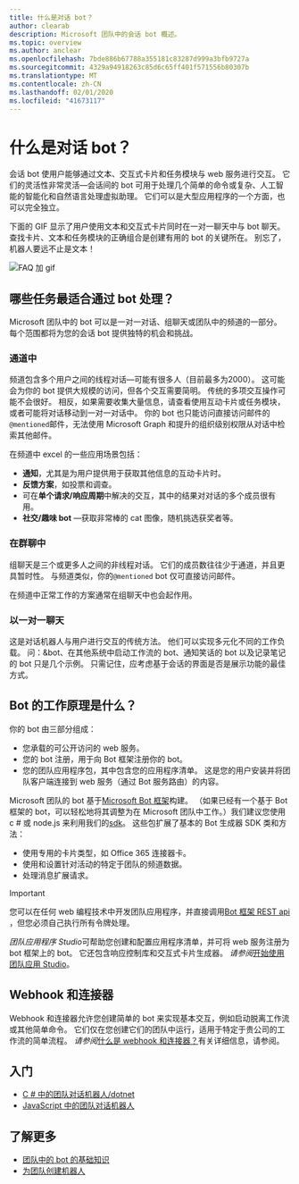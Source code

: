 ```yaml
---
title: 什么是对话 bot？
author: clearab
description: Microsoft 团队中的会话 bot 概述。
ms.topic: overview
ms.author: anclear
ms.openlocfilehash: 7bde886b67788a355181c83287d999a3bfb9727a
ms.sourcegitcommit: 4329a94918263c85d6c65ff401f571556b80307b
ms.translationtype: MT
ms.contentlocale: zh-CN
ms.lasthandoff: 02/01/2020
ms.locfileid: "41673117"
---
```

# <a name="what-are-conversational-bots"></a>什么是对话 bot？

会话 bot 使用户能够通过文本、交互式卡片和任务模块与 web 服务进行交互。 它们的灵活性非常灵活—会话间的 bot 可用于处理几个简单的命令或复杂、人工智能的智能化和自然语言处理虚拟助理。 它们可以是大型应用程序的一个方面，也可以完全独立。

下面的 GIF 显示了用户使用文本和交互式卡片同时在一对一聊天中与 bot 聊天。 查找卡片、文本和任务模块的正确组合是创建有用的 bot 的关键所在。 别忘了，机器人要远不止是文本！

![FAQ 加 gif](~/assets/images/FAQPlusEndUser.gif)

## <a name="what-tasks-are-best-handled-by-bots"></a>哪些任务最适合通过 bot 处理？

Microsoft 团队中的 bot 可以是一对一对话、组聊天或团队中的频道的一部分。 每个范围都将为您的会话 bot 提供独特的机会和挑战。

### <a name="in-a-channel"></a>通道中

频道包含多个用户之间的线程对话—可能有很多人（目前最多为2000）。 这可能会为你的 bot 提供大规模的访问，但各个交互需要简明。 传统的多项交互操作可能不会很好。 相反，如果需要收集大量信息，请查看使用互动卡片或任务模块，或者可能将对话移动到一对一对话中。 你的 bot 也只能访问直接访问邮件的`@mentioned`邮件，无法使用 Microsoft Graph 和提升的组织级别权限从对话中检索其他邮件。

在频道中 excel 的一些应用场景包括：

* **通知**，尤其是为用户提供用于获取其他信息的互动卡片时。
* **反馈方案**，如投票和调查。
* 可在**单个请求/响应周期**中解决的交互，其中的结果对对话的多个成员很有用。
* **社交/趣味 bot** —获取非常棒的 cat 图像，随机挑选获奖者等。

### <a name="in-a-group-chat"></a>在群聊中

组聊天是三个或更多人之间的非线程对话。 它们的成员数往往少于通道，并且更具暂时性。 与频道类似，你的`@mentioned` bot 仅可直接访问邮件。

在频道中正常工作的方案通常在组聊天中也会起作用。

### <a name="in-a-one-to-one-chat"></a>以一对一聊天

这是对话机器人与用户进行交互的传统方法。 他们可以实现多元化不同的工作负载。 问：&bot、在其他系统中启动工作流的 bot、通知笑话的 bot 以及记录笔记的 bot 只是几个示例。 只需记住，应考虑基于会话的界面是否是展示功能的最佳方式。

## <a name="how-do-bots-work"></a>Bot 的工作原理是什么？

你的 bot 由三部分组成：

* 您承载的可公开访问的 web 服务。
* 您的 bot 注册，用于向 Bot 框架注册你的 bot。
* 您的团队应用程序包，其中包含您的应用程序清单。 这是您的用户安装并将团队客户端连接到 web 服务（通过 Bot 服务路由）的内容。

Microsoft 团队的 bot 基于[Microsoft Bot 框架](https://dev.botframework.com/)构建。 （如果已经有一个基于 Bot 框架的 bot，可以轻松地将其调整为在 Microsoft 团队中工作。）我们建议您使用 c # 或 node.js 来利用我们的[sdk](/microsoftteams/platform/#pivot=sdk-tools)。 这些包扩展了基本的 Bot 生成器 SDK 类和方法：

* 使用专用的卡片类型，如 Office 365 连接器卡。
* 使用和设置针对活动的特定于团队的频道数据。
* 处理消息扩展请求。

> [!IMPORTANT]
> 您可以在任何 web 编程技术中开发团队应用程序，并直接调用[Bot 框架 REST api](/bot-framework/rest-api/bot-framework-rest-overview) ，但您必须自己执行所有令牌处理。

*团队应用程序 Studio*可帮助您创建和配置应用程序清单，并可将 web 服务注册为 bot 框架上的 bot。 它还包含响应控制库和交互式卡片生成器。 *请参阅*[开始使用团队应用 Studio](~/concepts/build-and-test/app-studio-overview.md)。

## <a name="webhooks-and-connectors"></a>Webhook 和连接器

Webhook 和连接器允许您创建简单的 bot 来实现基本交互，例如启动脱离工作流或其他简单命令。 它们仅在您创建它们的团队中运行，适用于特定于贵公司的工作流的简单流程。 *请参阅*[什么是 webhook 和连接器？](~/webhooks-and-connectors/what-are-webhooks-and-connectors.md)有关详细信息，请参阅。

## <a name="get-started"></a>入门

* [C # 中的团队对话机器人/dotnet](https://github.com/microsoft/BotBuilder-Samples/tree/master/samples/csharp_dotnetcore/57.teams-conversation-bot)
* [JavaScript 中的团队对话机器人](https://github.com/microsoft/BotBuilder-Samples/tree/master/samples/javascript_nodejs/57.teams-conversation-bot)

## <a name="learn-more"></a>了解更多

* [团队中的 bot 的基础知识](~/bots/bot-basics.md)
* [为团队创建机器人](~/bots/how-to/create-a-bot-for-teams.md)
